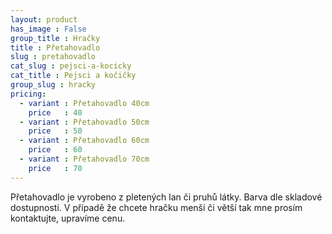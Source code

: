 ```yaml
---
layout: product
has_image : False
group_title : Hračky
title : Přetahovadlo
slug : pretahovadlo
cat_slug : pejsci-a-kocicky
cat_title : Pejsci a kočičky
group_slug : hracky
pricing:
  - variant : Přetahovadlo 40cm
    price   : 40
  - variant : Přetahovadlo 50cm
    price   : 50
  - variant : Přetahovadlo 60cm
    price   : 60
  - variant : Přetahovadlo 70cm
    price   : 70
---
```


Přetahovadlo je vyrobeno z pletených lan či pruhů látky. Barva dle skladové dostupnosti.  V případě že chcete hračku menší či větší tak mne prosím kontaktujte, upravíme cenu.

